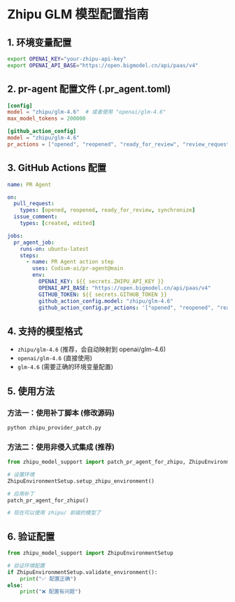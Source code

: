 # Zhipu GLM 模型配置指南

## 1. 环境变量配置

```bash
export OPENAI_KEY="your-zhipu-api-key"
export OPENAI_API_BASE="https://open.bigmodel.cn/api/paas/v4"
```

## 2. pr-agent 配置文件 (.pr_agent.toml)

```toml
[config]
model = "zhipu/glm-4.6"  # 或者使用 "openai/glm-4.6"
max_model_tokens = 200000

[github_action_config]
model = "zhipu/glm-4.6"
pr_actions = ["opened", "reopened", "ready_for_review", "review_requested", "synchronize"]
```

## 3. GitHub Actions 配置

```yaml
name: PR Agent

on:
  pull_request:
    types: [opened, reopened, ready_for_review, synchronize]
  issue_comment:
    types: [created, edited]

jobs:
  pr_agent_job:
    runs-on: ubuntu-latest
    steps:
      - name: PR Agent action step
        uses: Codium-ai/pr-agent@main
        env:
          OPENAI_KEY: ${{ secrets.ZHIPU_API_KEY }}
          OPENAI_API_BASE: "https://open.bigmodel.cn/api/paas/v4"
          GITHUB_TOKEN: ${{ secrets.GITHUB_TOKEN }}
          github_action_config.model: "zhipu/glm-4.6"
          github_action_config.pr_actions: '["opened", "reopened", "ready_for_review", "review_requested", "synchronize"]'
```

## 4. 支持的模型格式

- `zhipu/glm-4.6` (推荐，会自动映射到 openai/glm-4.6)
- `openai/glm-4.6` (直接使用)
- `glm-4.6` (需要正确的环境变量配置)

## 5. 使用方法

### 方法一：使用补丁脚本 (修改源码)
```bash
python zhipu_provider_patch.py
```

### 方法二：使用非侵入式集成 (推荐)
```python
from zhipu_model_support import patch_pr_agent_for_zhipu, ZhipuEnvironmentSetup

# 设置环境
ZhipuEnvironmentSetup.setup_zhipu_environment()

# 应用补丁
patch_pr_agent_for_zhipu()

# 现在可以使用 zhipu/ 前缀的模型了
```

## 6. 验证配置

```python
from zhipu_model_support import ZhipuEnvironmentSetup

# 验证环境配置
if ZhipuEnvironmentSetup.validate_environment():
    print("✅ 配置正确")
else:
    print("❌ 配置有问题")
```
